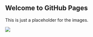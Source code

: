 ## Welcome to GitHub Pages

This is just a placeholder for the images.

![](images/balanced-belts.jpeg)
